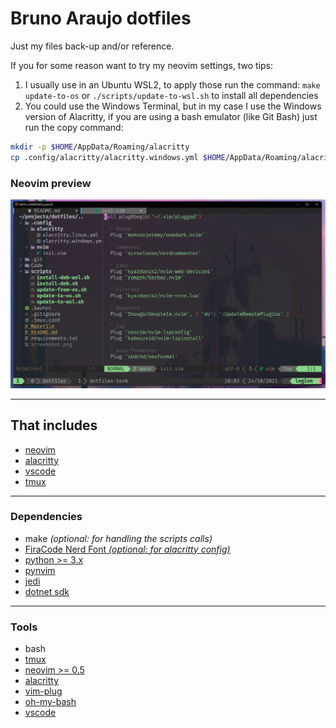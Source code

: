 # Bruno Araujo dotfiles

Just my files back-up and/or reference.  


If you for some reason want to try my neovim settings, two tips: 
1. I usually use in an Ubuntu WSL2, to apply those run the command: `make update-to-os` or `./scripts/update-to-wsl.sh` to install all dependencies
2. You could use the Windows Terminal, but in my case I use the Windows version of Alacritty, if you are using a bash emulator (like Git Bash) just run the copy command:
```bash
mkdir -p $HOME/AppData/Roaming/alacritty
cp .config/alacritty/alacritty.windows.yml $HOME/AppData/Roaming/alacritty/alacritty.yml
```

### Neovim preview
![preview](screenshot.png)

---

## That includes
- [neovim](.config/nvim/init.vim)
- [alacritty](.config/alacritty/alacritty.windows.yml)
- [vscode](Code/User/settings.json)
- [tmux](.tmux.conf)

---
### Dependencies
- make _(optional: for handling the scripts calls)_
- [FiraCode Nerd Font _(optional: for alacritty config)_](https://github.com/ryanoasis/nerd-fonts/releases/download/v2.1.0/FiraCode.zip)
- [python >= 3.x](https://www.python.org/downloads/)
- [pynvim](https://github.com/neovim/pynvim#install)
- [jedi](https://jedi.readthedocs.io/en/latest/docs/installation.html)
- [dotnet sdk](https://dotnet.microsoft.com/download)

---
### Tools
- bash
- [tmux](https://tmuxguide.readthedocs.io/en/latest/tmux/tmux.html#installation)
- [neovim >= 0.5](https://code.launchpad.net/~neovim-ppa/+archive/ubuntu/unstable)
- [alacritty](https://github.com/alacritty/alacritty/releases)
- [vim-plug](https://github.com/junegunn/vim-plug#installation)
- [oh-my-bash](https://github.com/ohmybash/oh-my-bash#basic-installation)
- [vscode](https://code.visualstudio.com/download)
